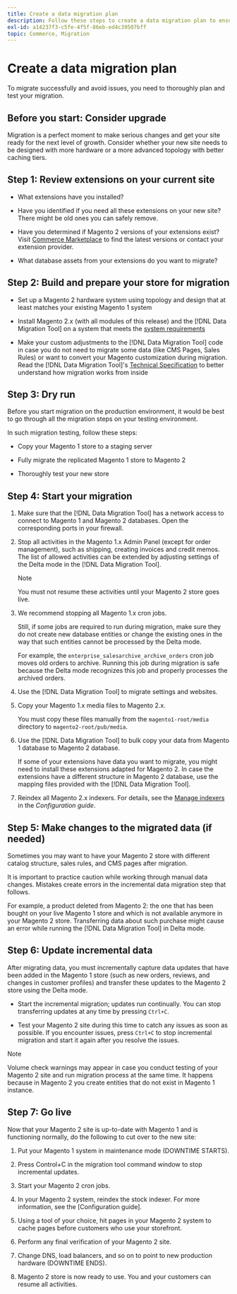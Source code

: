 ```yaml
---
title: Create a data migration plan
description: Follow these steps to create a data migration plan to ensure a successful upgrade from Magento 1 to Magento 2.
exl-id: a14237f3-c5fe-4f5f-86eb-ed4c39507bff
topic: Commerce, Migration
---
```

# Create a data migration plan

To migrate successfully and avoid issues, you need to thoroughly plan and test your migration.

## Before you start: Consider upgrade

Migration is a perfect moment to make serious changes and get your site ready for the next level of growth. Consider whether your new site needs to be designed with more hardware or a more advanced topology with better caching tiers.

## Step 1: Review extensions on your current site

*  What extensions have you installed?

*  Have you identified if you need all these extensions on your new site? There might be old ones you can safely remove.

*  Have you determined if Magento 2 versions of your extensions exist? Visit [Commerce Marketplace][] to find the latest versions or contact your extension provider.

*  What database assets from your extensions do you want to migrate?

## Step 2: Build and prepare your store for migration

*  Set up a Magento 2 hardware system using topology and design that at least matches your existing Magento 1 system

*  Install Magento 2.x (with all modules of this release) and the [!DNL Data Migration Tool] on a system that meets the [system requirements](../../installation/system-requirements.md)

*  Make your custom adjustments to the [!DNL Data Migration Tool] code in case you do not need to migrate some data (like CMS Pages, Sales Rules) or want to convert your Magento customization during migration. Read the [!DNL Data Migration Tool]'s [Technical Specification](technical-specification.md) to better understand how migration works from inside

## Step 3: Dry run

Before you start migration on the production environment, it would be best to go through all the migration steps on your testing environment.

In such migration testing, follow these steps:

*  Copy your Magento 1 store to a staging server

*  Fully migrate the replicated Magento 1 store to Magento 2

*  Thoroughly test your new store

## Step 4: Start your migration

1. Make sure that the [!DNL Data Migration Tool] has a network access to connect to Magento 1 and Magento 2 databases. Open the corresponding ports in your firewall.

1. Stop all activities in the Magento 1.x Admin Panel (except for order management), such as shipping, creating invoices and credit memos. The list of allowed activities can be extended by adjusting settings of the Delta mode in the [!DNL Data Migration Tool].

   >[!NOTE]
   >
   >You must not resume these activities until your Magento 2 store goes live.

1. We recommend stopping all Magento 1.x cron jobs.

   Still, if some jobs are required to run during migration, make sure they do not create new database entities or change the existing ones in the way that such entities cannot be processed by the Delta mode.

   For example, the `enterprise_salesarchive_archive_orders` cron job moves old orders to archive. Running this job during migration is safe because the Delta mode recognizes this job and properly processes the archived orders.

1. Use the [!DNL Data Migration Tool] to migrate settings and websites.

1. Copy your Magento 1.x media files to Magento 2.x.

   You must copy these files manually from the `magento1-root/media` directory to `magento2-root/pub/media`.

1. Use the [!DNL Data Migration Tool] to bulk copy your data from Magento 1 database to Magento 2 database.

   If some of your extensions have data you want to migrate, you might need to install these extensions adapted for Magento 2. In case the extensions have a different structure in Magento 2 database, use the mapping files provided with the [!DNL Data Migration Tool].

1. Reindex all Magento 2.x indexers. For details, see the [Manage indexers](../../configuration/cli/manage-indexers.md) in the _Configuration guide_.

## Step 5: Make changes to the migrated data (if needed)

Sometimes you may want to have your Magento 2 store with different catalog structure, sales rules, and CMS pages after migration.

It is important to practice caution while working through manual data changes. Mistakes create errors in the incremental data migration step that follows.

For example, a product deleted from Magento 2: the one that has been bought on your live Magento 1 store and which is not available anymore in your Magento 2 store. Transferring data about such purchase might cause an error while running the [!DNL Data Migration Tool] in Delta mode.

## Step 6: Update incremental data

After migrating data, you must incrementally capture data updates that have been added in the Magento 1 store (such as new orders, reviews, and changes in customer profiles) and transfer these updates to the Magento 2 store using the Delta mode.

*  Start the incremental migration; updates run continually. You can stop transferring updates at any time by pressing `Ctrl+C`.

*  Test your Magento 2 site during this time to catch any issues as soon as possible. If you encounter issues, press `Ctrl+C` to stop incremental migration and start it again after you resolve the issues.

>[!NOTE]
>
>Volume check warnings may appear in case you conduct testing of your Magento 2 site and run migration process at the same time. It happens because in Magento 2 you create entities that do not exist in Magento 1 instance.

## Step 7: Go live

Now that your Magento 2 site is up-to-date with Magento 1 and is functioning normally, do the following to cut over to the new site:

1. Put your Magento 1 system in maintenance mode (DOWNTIME STARTS).

1. Press Control+C in the migration tool command window to stop incremental updates.

1. Start your Magento 2 cron jobs.

1. In your Magento 2 system, reindex the stock indexer. For more information, see the [Configuration guide].

1. Using a tool of your choice, hit pages in your Magento 2 system to cache pages before customers who use your storefront.

1. Perform any final verification of your Magento 2 site.

1. Change DNS, load balancers, and so on to point to new production hardware (DOWNTIME ENDS).

1. Magento 2 store is now ready to use. You and your customers can resume all activities.

<!-- LINK ADDRESSES -->

[Commerce Marketplace]: https://marketplace.magento.com
